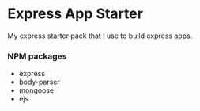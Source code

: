 # Express App Starter

My express starter pack that I use to build express apps.

### NPM packages
* express
* body-parser
* mongoose
* ejs 
